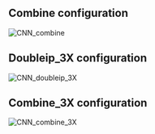 
## Combine configuration
![CNN_combine](https://user-images.githubusercontent.com/52326197/115682950-f2587b80-a323-11eb-92bf-63fdd1c50f19.png)

## Doubleip_3X configuration
![CNN_doubleip_3X](https://user-images.githubusercontent.com/52326197/115683044-0c925980-a324-11eb-89e3-65e6122a4bbd.png)

## Combine_3X configuration
![CNN_combine_3X](https://user-images.githubusercontent.com/52326197/115683110-1f0c9300-a324-11eb-85a5-f8c289276f88.png)
